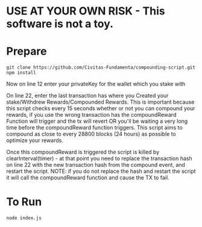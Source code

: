 # USE AT YOUR OWN RISK - This software is not a toy.

# Prepare

```
git clone https://github.com/Civitas-Fundamenta/compounding-script.git
npm install
```

Now on line 12 enter your privateKey for the wallet which you stake with

On line 22, enter the last transaction has where you Created your stake/Withdrew Rewards/Compounded Rewards. This is important because this script checks every 15 seconds whether or not you can compound your rewards, if you use the wrong transaction has the compoundReward Function will trigger and the tx will revert OR you'll be waiting a very long time before the compoundReward function triggers. This script aims to compound as close to every 28800 blocks (24 hours) as possible to optimize your rewards.

Once this compoundReward is triggered the script is killed by clearInterval(timer) - at that point you need to replace the transaction hash on line 22 with the new transaction hash from the compound event, and restart the script. NOTE: if you do not replace the hash and restart the script it will call the compoundReward function and cause the TX to fail.

# To Run

```
node index.js
```
